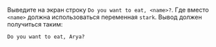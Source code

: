Выведите на экран строку `Do you want to eat, <name>?`. Где вместо `<name>` должна использоваться переменная `stark`. Вывод должен получиться таким:

```text
Do you want to eat, Arya?
```

